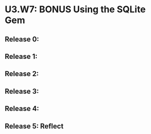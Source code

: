 # U3.W7: BONUS Using the SQLite Gem

## Release 0: 

<!-- paste your terminal output here -->

## Release 1: 
<!-- paste your terminal output here -->

## Release 2: 
<!-- paste your terminal output here -->

## Release 3: 
<!-- paste your terminal output here -->

## Release 4: 
<!-- paste your terminal output here -->

## Release 5: Reflect
<!-- Add your reflection here -->